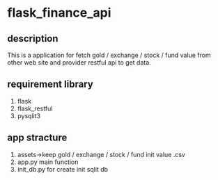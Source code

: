 # flask_finance_api
## description
This is a application for fetch gold / exchange / stock / fund value from other web site and provider restful api to get data.
## requirement library
1. flask
2. flask_restful
3. pysqlit3

## app stracture
1. assets->keep gold / exchange / stock / fund init value .csv
2. app.py main function
3. init_db.py for create init sqlit db